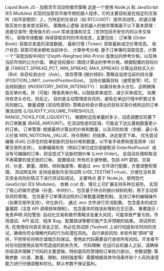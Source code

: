 Liquid Book JS - 加密货币流动性做市策略
这是一个使用 Node.js 和 JavaScript (ES Modules) 实现的加密货币做市商机器人程序。它的主要目标是在指定的交易所（如币安期货）上，为特定的交易对（如 BTC/USDT）提供流动性，并通过赚取买卖价差来尝试获利。
策略核心逻辑
该机器人的做市策略基于以下基本原理：
连接交易所: 使用强大的 ccxt 库来连接和交互（支持包括币安在内的众多交易所）。
获取市场数据: 持续获取实时的市场信息，主要包括：
订单簿 (Order Book): 获取买卖盘的深度数据。
最新行情 (Ticker): 获取最新成交价等信息。
账户状态: 获取可用余额和当前持仓。
计算参考价格: 基于订单簿的深度信息，计算一个“深度加权中间价”(Depth-Weighted Mid-Price) 或类似的参考价格，以反映当前市场的公允价值。
确定目标报价:
围绕计算出的参考价格，根据配置的目标价差 (TARGET_SPREAD_PCT, MIN_SPREAD, MAX_SPREAD) 计算出目标买入价（Bid）和目标卖出价（Ask）。
库存管理 (报价倾斜):
策略会监控当前的持仓量 (POSITION_LIMIT, currentPositionSize)。
当持仓偏离目标（通常是零）时，它会倾斜报价 (INVENTORY_SKEW_INTENSITY)：
如果持有多头仓位，会稍微降低买单价格，并（可能）降低卖单价格，以鼓励卖单成交，减少买单成交。
如果持有空头仓位，则反之。
目的是主动管理库存风险，避免在单边行情中积累过多风险敞口。
数量调整 (流动性感知):
策略会检查计算出的目标买卖价格附近的订单簿流动性 (LIQUIDITY_VOLUME_THRESHOLD, RANGE_TICKS_FOR_LIQUIDITY)。
根据附近挂单量的多少，动态调整实际要下的订单数量 (BASE_AMOUNT)。在流动性差的区域，可能会下达比基础数量更小的订单。
订单管理:
根据最终计算出的价格和数量，以及风险检查（余额、最小名义价值 MIN_NOTIONAL_VALUE、持仓限制）的结果，决定是否下单。
优先尝试编辑 (Edit) 已存在的挂单到新的目标价格和数量，以节省手续费和提高效率（如果交易所支持）。
如果编辑失败（例如订单已成交或被取消 OrderNotFound）或没有可编辑的订单，则会尝试下达新的限价单 (Limit Order)。
会自动处理和取消不再需要的或无效的订单。
配置驱动: 所有的关键参数，包括 API 密钥、交易对、价差、数量、限制、倾斜强度等，都通过 .env 文件进行配置，方便调整和管理。
测试网支持: 支持连接到币安测试网 (USE_TESTNET=true)，方便在没有真实资金风险的情况下进行测试和调试。
主要特点
基于 Node.js，使用现代 JavaScript (ES Modules)。
依赖 ccxt 库，理论上可扩展支持多种交易所。
实现了核心的做市逻辑（价差、中间价）。
包含基于持仓的报价倾斜机制，用于主动库存风险管理。
包含基于订单簿流动性的订单数量调整机制。
支持订单的编辑操作（如果交易所支持），优化执行。
通过 .env 文件进行灵活配置。
包含基本的成交量跟踪（注意 API 调用频率限制）。
包含基本的错误处理和日志记录。
重要提示 / 免责声明
风险警告: 自动化交易和做市策略涉及重大风险，可能导致严重亏损。市场波动、API 延迟、程序 Bug、配置错误等都可能产生非预期的结果。
测试网优先: 在使用任何真实资金之前，务必在测试网 (Testnet) 上进行彻底和长时间的测试，确保你完全理解代码的行为和潜在风险。
自行承担风险: 本软件按“原样”提供，不附带任何明示或暗示的保证。使用此代码需要自行承担所有风险。开发者不对任何因使用此软件而造成的损失负责。
代码理解: 在运行此机器人之前，请确保你阅读并理解了代码的主要逻辑，特别是风险管理和订单执行部分。
参数调整: 策略参数（价差、数量、限制、倾斜强度等）需要根据具体市场条件和个人风险承受能力进行仔细调整和优化。默认参数不保证盈利。
